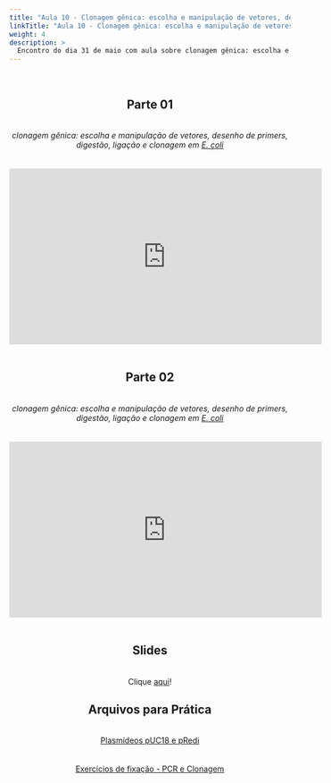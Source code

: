 ```yaml
---
title: "Aula 10 - Clonagem gênica: escolha e manipulação de vetores, desenho de primers, digestão, ligação e clonagem em E. coli"
linkTitle: "Aula 10 - Clonagem gênica: escolha e manipulação de vetores, desenho de primers, digestão, ligação e clonagem em E. coli"
weight: 4
description: >
  Encontro do dia 31 de maio com aula sobre clonagem gênica: escolha e manipulação de vetores, desenho de primers, digestão, ligação e clonagem em <i>E. coli</i>
---
```


<br>
<div align="center">
<h2>Parte 01</h2>
<br>
<i>clonagem gênica: escolha e manipulação de vetores, desenho de primers, digestão, ligação e clonagem em <u>E. coli</u></i>
<br><br><br>
<iframe width="560" height="315" src="https://www.youtube.com/embed/uwXB0G89zFI" frameborder="0" allow="accelerometer; autoplay; clipboard-write; encrypted-media; gyroscope; picture-in-picture" allowfullscreen></iframe>
<br><br>

<h2>Parte 02</h2>
<br>
<i>clonagem gênica: escolha e manipulação de vetores, desenho de primers, digestão, ligação e clonagem em <u>E. coli</u></i>
<br><br><br>
<iframe width="560" height="315" src="https://www.youtube.com/embed/yQY77gbQO4I" frameborder="0" allow="accelerometer; autoplay; clipboard-write; encrypted-media; gyroscope; picture-in-picture" allowfullscreen></iframe>
<br><br>

<h2>Slides</h2>
<br>
Clique <a href="https://github.com/desirrepetters/gstreinamentoeconsultoria/blob/master/userguide/content/pt-br/biologia_molecular/2023_01/sincronas/pdf/aula_10.pdf">aqui</a>!

<h2>Arquivos para Prática</h2>
<br>
<a href="https://github.com/desirrepetters/gstreinamentoeconsultoria/blob/master/userguide/content/pt-br/biologia_molecular/2023_01/sincronas/files/aula_assincrona_02_plasmideos.zip">Plasmídeos pUC18 e pRedi</a><br>
<br><br>
<a href="https://github.com/desirrepetters/gstreinamentoeconsultoria/blob/master/userguide/content/pt-br/biologia_molecular/2023_01/sincronas/files/aula_assincrona_02_exercicios_PCR_clonagem.pdf">Exercícios de fixação - PCR e Clonagem</a><br>
<br><br>

</div>
